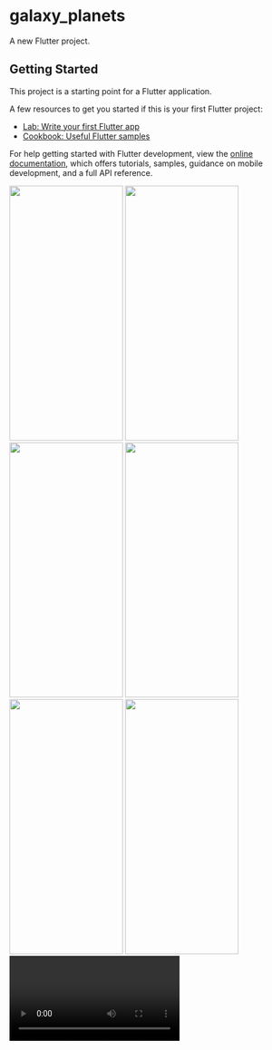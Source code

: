 # galaxy_planets

A new Flutter project.

## Getting Started

This project is a starting point for a Flutter application.

A few resources to get you started if this is your first Flutter project:

- [Lab: Write your first Flutter app](https://docs.flutter.dev/get-started/codelab)
- [Cookbook: Useful Flutter samples](https://docs.flutter.dev/cookbook)

For help getting started with Flutter development, view the
[online documentation](https://docs.flutter.dev/), which offers tutorials,
samples, guidance on mobile development, and a full API reference.

<img src="" width="200px" height="450">
<img src="" width="200px" height="450">
<img src="" width="200px" height="450">
<img src="" width="200px" height="450">
<img src="" width="200px" height="450">
<img src="" width="200px" height="450">







<video src="https://github.com/user-attachments/assets/a4a7a709-bd10-461c-bbd4-c0d5027eb0fc">




